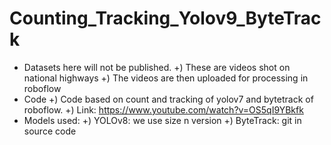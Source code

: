 # Counting_Tracking_Yolov9_ByteTrack
- Datasets here will not be published.
+) These are videos shot on national highways
+) The videos are then uploaded for processing in roboflow
- Code
+) Code based on count and tracking of yolov7 and bytetrack of roboflow.
+) Link: https://www.youtube.com/watch?v=OS5qI9YBkfk
- Models used:
+) YOLOv8: we use size n version
+) ByteTrack: git in source code
